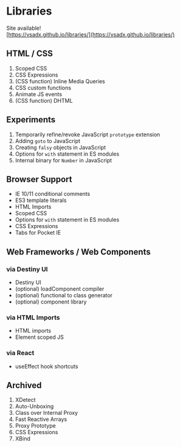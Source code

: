 # Libraries
  
Site available!  
[https://vsadx.github.io/libraries/](https://vsadx.github.io/libraries/)
  
## HTML / CSS
1. Scoped CSS
2. CSS Expressions
3. (CSS function) Inline Media Queries
4. CSS custom functions
5. Animate JS events
6. (CSS function) DHTML
  
## Experiments
1. Temporarily refine/revoke JavaScript `prototype` extension
2. Adding `goto` to JavaScript
3. Creating `falsy` objects in JavaScript
4. Options for `with` statement in ES modules
5. Internal binary for `Number` in JavaScript
  
## Browser Support  
- IE 10/11 conditional comments
- ES3 template literals
- HTML Imports
- Scoped CSS
- Options for `with` statement in ES modules
- CSS Expressions
- Tabs for Pocket IE
  
## Web Frameworks / Web Components
### via Destiny UI
- Destiny UI
- (optional) loadComponent compiler
- (optional) functional to class generator
- (optional) component library
### via HTML Imports
- HTML imports
- Element scoped JS
### via React 
- useEffect hook shortcuts  
  
## Archived
1. XDetect
2. Auto-Unboxing
3. Class over Internal Proxy
4. Fast Reactive Arrays
5. Proxy Prototype
6. CSS Expressions
7. XBind
